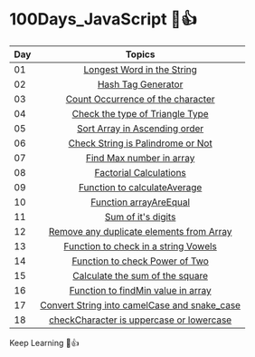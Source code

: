 # 100Days_JavaScript 🩷👍

| Day |   Topics     | 
| ----- | :------------------: |
| 01    |  [Longest Word in the String](./Day_01/Day_01.js) |
| 02    |  [Hash Tag Generator](./Day_02/Day_02.js) |
| 03    |  [Count Occurrence of the character](./Day_03/day_03.js)|
| 04    |  [Check the type of Triangle Type](./Day_04/day_04.js) | 
| 05    |  [Sort Array in Ascending order](./Day_05/day_05.js) | 
| 06    |  [Check String is Palindrome or Not](./Day_06/day_06.js) |
| 07    |  [Find Max number in array](./Day_07/day_07.js) | 
| 08    |  [Factorial Calculations](./Day_08/day_08.js) | 
| 09    |  [Function to calculateAverage](./Day_09/day_09.js) | 
| 10    |  [Function arrayAreEqual](./Day_10/day_10.js) | 
| 11    |  [Sum of it's digits](./Day_11/day_11.js) | 
| 12    |  [Remove any duplicate elements from Array](./Day_12/day_12.js) | 
| 13    |  [Function to check in a string Vowels](./Day_13/day_13.js) | 
| 14    |  [Function to check Power of Two](./Day_14/day_14.js) | 
| 15    |  [Calculate the sum of the square](./Day_15/day_15.js) | 
| 16    |  [Function to findMin value in array](./Day_16/day_16.js) | 
| 17    |  [Convert String into camelCase and snake_case](./Day_17/day_17.js) | 
| 18    |  [checkCharacter is uppercase or lowercase](./Day_18/day_18.js) | 




Keep Learning 🩷👍



